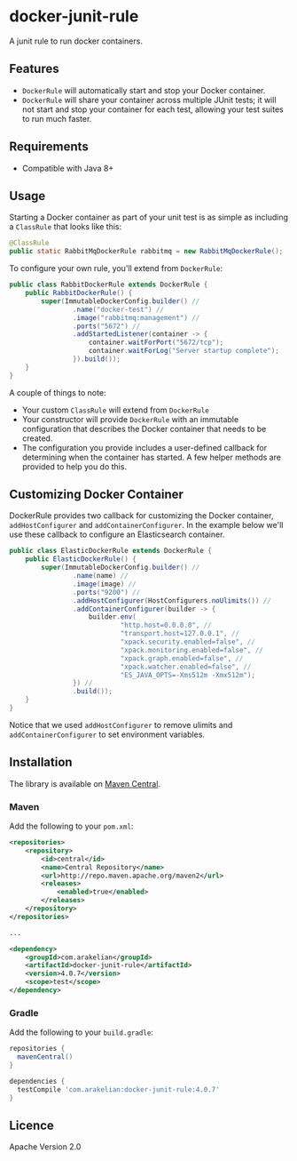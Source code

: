 # docker-junit-rule

A junit rule to run docker containers.

## Features

* `DockerRule` will automatically start and stop your Docker container.
* `DockerRule` will share your container across multiple JUnit tests; it will not start and stop your container
  for each test, allowing your test suites to run much faster.

## Requirements

* Compatible with Java 8+

## Usage

Starting a Docker container as part of your unit test is as simple as including a `ClassRule` that looks like this:

```java
@ClassRule
public static RabbitMqDockerRule rabbitmq = new RabbitMqDockerRule();
```

To configure your own rule, you'll extend from `DockerRule`:

```java
public class RabbitDockerRule extends DockerRule {
    public RabbitDockerRule() {
        super(ImmutableDockerConfig.builder() //
                .name("docker-test") //
                .image("rabbitmq:management") //
                .ports("5672") //
                .addStartedListener(container -> {
                    container.waitForPort("5672/tcp");
                    container.waitForLog("Server startup complete");
                }).build());
    }
}
```

A couple of things to note:
* Your custom `ClassRule` will extend from `DockerRule`
* Your constructor will provide `DockerRule` with an immutable configuration that describes the Docker container
  that needs to be created.
* The configuration you provide includes a user-defined callback for determining when the container has started. A few helper methods are
  provided to help you do this.


## Customizing Docker Container

DockerRule provides two callback for customizing the Docker container, `addHostConfigurer` and `addContainerConfigurer`.  In the
example below we'll use these callback to configure an Elasticsearch container.

```java
public class ElasticDockerRule extends DockerRule {
    public ElasticDockerRule() {
        super(ImmutableDockerConfig.builder() //
                .name(name) //
                .image(image) //
                .ports("9200") //
                .addHostConfigurer(HostConfigurers.noUlimits()) //
                .addContainerConfigurer(builder -> {
                    builder.env(
                            "http.host=0.0.0.0", //
                            "transport.host=127.0.0.1", //
                            "xpack.security.enabled=false", //
                            "xpack.monitoring.enabled=false", //
                            "xpack.graph.enabled=false", //
                            "xpack.watcher.enabled=false", //
                            "ES_JAVA_OPTS=-Xms512m -Xmx512m");
                }) //
                .build());
    }
}
```

Notice that we used `addHostConfigurer` to remove ulimits and `addContainerConfigurer` to set environment variables.


## Installation

The library is available on [Maven Central](https://search.maven.org/#search%7Cgav%7C1%7Cg%3A%22com.arakelian%22%20AND%20a%3A%22docker-junit-rule%22).

### Maven

Add the following to your `pom.xml`:

```xml
<repositories>
    <repository>
        <id>central</id>
        <name>Central Repository</name>
        <url>http://repo.maven.apache.org/maven2</url>
        <releases>
            <enabled>true</enabled>
        </releases>
    </repository>
</repositories>

...

<dependency>
    <groupId>com.arakelian</groupId>
    <artifactId>docker-junit-rule</artifactId>
    <version>4.0.7</version>
    <scope>test</scope>
</dependency>
```

### Gradle

Add the following to your `build.gradle`:

```groovy
repositories {
  mavenCentral()
}

dependencies {
  testCompile 'com.arakelian:docker-junit-rule:4.0.7'
}
```

## Licence

Apache Version 2.0
